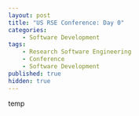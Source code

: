 ```yaml
---
layout: post
title: "US RSE Conference: Day 0"
categories:
    - Software Development
tags:
    - Research Software Engineering
    - Conference
    - Software Development
published: true
hidden: true
---
```


temp

